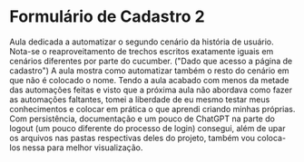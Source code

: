 # Formulário de Cadastro 2
Aula dedicada a automatizar o segundo cenário da história de usuário.
Nota-se o reaproveitamento de trechos escritos exatamente iguais em cenários diferentes por parte do cucumber. ("Dado que acesso a página de cadastro")
A aula mostra como automatizar também o resto do cenário em que não é colocado o nome.
Tendo a aula acabado com menos da metade das automações feitas e visto que a próxima aula não abordava como fazer as automações faltantes, tomei a liberdade de eu mesmo testar meus conhecimentos e colocar em prática o que aprendi criando minhas próprias.
Com persistência, documentação e um pouco de ChatGPT na parte do logout (um pouco diferente do processo de login) consegui, além de upar os arquivos nas pastas respectivas deles do projeto, também vou coloca-los nessa para melhor visualização.


